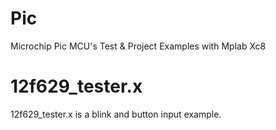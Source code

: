 # Pic
Microchip Pic MCU's Test &amp; Project Examples
with Mplab Xc8
# 12f629_tester.x
12f629_tester.x is a blink and button input example.
